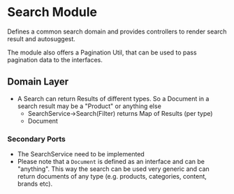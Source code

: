 # Search Module

Defines a common search domain and provides controllers to render search result and autosuggest.

The module also offers a Pagination Util, that can be used to pass pagination data to the interfaces.

## Domain Layer

* A Search can return Results of different types. So a Document in a search result may be a "Product" or anything else
    * SearchService->Search(Filter)  returns Map of Results (per type)
    * Document

### Secondary Ports
* The SearchService need to be implemented
* Please note that a `Document` is defined as an interface and can be "anything". This way the search can be used very generic and can return documents of any type (e.g. products, categories, content, brands etc).
